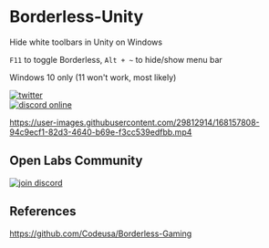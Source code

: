 # Borderless-Unity
Hide white toolbars in Unity on Windows

`F11` to toggle Borderless, `Alt + ~` to hide/show menu bar

Windows 10 only (11 won't work, most likely) 

[![twitter](https://img.shields.io/twitter/follow/_neonage?style=social)](https://twitter.com/_neonage)\
[![discord online](https://img.shields.io/discord/830405926078644254?label=Open%20Labs&logo=discord&style=social)](https://discord.gg/uF3sJFMA2j)

https://user-images.githubusercontent.com/29812914/168157808-94c9ecf1-82d3-4640-b69e-f3cc539edfbb.mp4


## Open Labs Community
[![join discord](https://user-images.githubusercontent.com/29812914/121816656-0cb93080-cca7-11eb-954a-344cfd31f530.png)](https://discord.gg/uF3sJFMA2j)

## References
https://github.com/Codeusa/Borderless-Gaming
